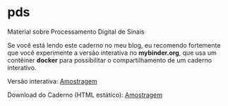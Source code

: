 # pds
Material sobre Processamento Digital de Sinais

Se você está lendo este caderno no meu blog, eu recomendo fortemente que você experimente a versão interativa no **mybinder.org**, que usa um contêiner **docker** para possibilitar o compartilhamento de um caderno interativo.

Versão interativa: <a href="https://mybinder.org/v2/gh/kaw19/master?filepath=%2Fpds%2FAmostragem.ipynb">Amostragem</a>

Download do Caderno (HTML estático): <a href="https://github.com/kaw19/pds/Amostragem.ipynb">Amostragem</a>
